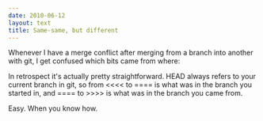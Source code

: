 ```yaml
---
date: 2010-06-12
layout: text
title: Same-same, but different
---
```


Whenever I have a merge conflict after merging from a branch into another with git, I get confused which bits came from where:

<script src="http://gist.github.com/435934.js?file=gistfile1.diff"></script>

In retrospect it's actually pretty straightforward. HEAD always refers to your current branch in git, so from <<<< to ==== is what was in the branch you started in, and ==== to >>>> is what was in the branch you came from.

Easy. When you know how.
